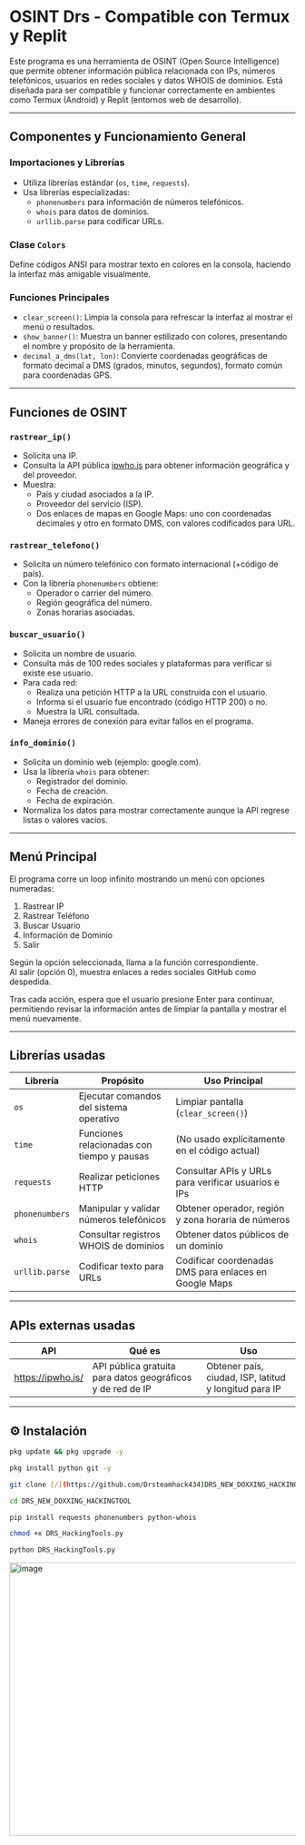 # OSINT Drs - Compatible con Termux y Replit

Este programa es una herramienta de OSINT (Open Source Intelligence) que permite obtener información pública relacionada con IPs, números telefónicos, usuarios en redes sociales y datos WHOIS de dominios. Está diseñada para ser compatible y funcionar correctamente en ambientes como Termux (Android) y Replit (entornos web de desarrollo).

---

## Componentes y Funcionamiento General

### Importaciones y Librerías

- Utiliza librerías estándar (`os`, `time`, `requests`).
- Usa librerías especializadas:  
  - `phonenumbers` para información de números telefónicos.  
  - `whois` para datos de dominios.  
  - `urllib.parse` para codificar URLs.

### Clase `Colors`

Define códigos ANSI para mostrar texto en colores en la consola, haciendo la interfaz más amigable visualmente.

### Funciones Principales

- `clear_screen()`: Limpia la consola para refrescar la interfaz al mostrar el menú o resultados.
- `show_banner()`: Muestra un banner estilizado con colores, presentando el nombre y propósito de la herramienta.
- `decimal_a_dms(lat, lon)`: Convierte coordenadas geográficas de formato decimal a DMS (grados, minutos, segundos), formato común para coordenadas GPS.

---

## Funciones de OSINT

### `rastrear_ip()`
- Solicita una IP.
- Consulta la API pública [ipwho.is](https://ipwho.is) para obtener información geográfica y del proveedor.
- Muestra:
  - País y ciudad asociados a la IP.
  - Proveedor del servicio (ISP).
  - Dos enlaces de mapas en Google Maps: uno con coordenadas decimales y otro en formato DMS, con valores codificados para URL.

### `rastrear_telefono()`
- Solicita un número telefónico con formato internacional (+código de país).
- Con la librería `phonenumbers` obtiene:
  - Operador o carrier del número.
  - Región geográfica del número.
  - Zonas horarias asociadas.

### `buscar_usuario()`
- Solicita un nombre de usuario.
- Consulta más de 100 redes sociales y plataformas para verificar si existe ese usuario.
- Para cada red:
  - Realiza una petición HTTP a la URL construida con el usuario.
  - Informa si el usuario fue encontrado (código HTTP 200) o no.
  - Muestra la URL consultada.
- Maneja errores de conexión para evitar fallos en el programa.

### `info_dominio()`
- Solicita un dominio web (ejemplo: google.com).
- Usa la librería `whois` para obtener:
  - Registrador del dominio.
  - Fecha de creación.
  - Fecha de expiración.
- Normaliza los datos para mostrar correctamente aunque la API regrese listas o valores vacíos.

---

## Menú Principal

El programa corre un loop infinito mostrando un menú con opciones numeradas:

1. Rastrear IP  
2. Rastrear Teléfono  
3. Buscar Usuario  
4. Información de Dominio  
0. Salir  

Según la opción seleccionada, llama a la función correspondiente.  
Al salir (opción 0), muestra enlaces a redes sociales GitHub como despedida.  

Tras cada acción, espera que el usuario presione Enter para continuar, permitiendo revisar la información antes de limpiar la pantalla y mostrar el menú nuevamente.

---

## Librerías usadas

| Librería         | Propósito                                          | Uso Principal                                        |
|------------------|---------------------------------------------------|-----------------------------------------------------|
| `os`             | Ejecutar comandos del sistema operativo           | Limpiar pantalla (`clear_screen()`)                  |
| `time`           | Funciones relacionadas con tiempo y pausas        | (No usado explícitamente en el código actual)        |
| `requests`       | Realizar peticiones HTTP                           | Consultar APIs y URLs para verificar usuarios e IPs |
| `phonenumbers`   | Manipular y validar números telefónicos            | Obtener operador, región y zona horaria de números   |
| `whois`          | Consultar registros WHOIS de dominios               | Obtener datos públicos de un dominio                  |
| `urllib.parse`   | Codificar texto para URLs                           | Codificar coordenadas DMS para enlaces en Google Maps|

---

## APIs externas usadas

| API                     | Qué es                                            | Uso                                                    |
|-------------------------|--------------------------------------------------|--------------------------------------------------------|
| https://ipwho.is/       | API pública gratuita para datos geográficos y de red de IP | Obtener país, ciudad, ISP, latitud y longitud para IP  |

---

## ⚙️ Instalación

```bash
pkg update && pkg upgrade -y

pkg install python git -y

git clone [/](https://github.com/Drsteamhack434)DRS_NEW_DOXXING_HACKINGTOOL.git

cd DRS_NEW_DOXXING_HACKINGTOOL

pip install requests phonenumbers python-whois

chmod +x DRS_HackingTools.py

python DRS_HackingTools.py
```
<img width="655" height="482" alt="image" src="https://github.com/user-attachments/assets/ed39617a-3066-4ce5-8c8c-d75ddf1f18d6" />

